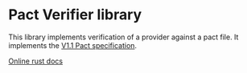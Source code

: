 # Pact Verifier library

This library implements verification of a provider against a pact file.
It implements the [V1.1 Pact specification](https://github.com/pact-foundation/pact-specification/tree/version-1.1).

[Online rust docs](https://docs.rs/pact_verifier/)
